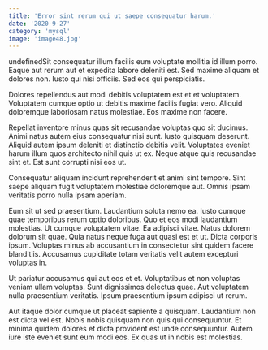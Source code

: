```yaml
---
title: 'Error sint rerum qui ut saepe consequatur harum.'
date: '2020-9-27'
category: 'mysql'
image: 'image48.jpg'
---
```


undefinedSit consequatur illum facilis eum voluptate mollitia id illum porro. Eaque aut rerum aut et expedita labore deleniti est. Sed maxime aliquam et dolores non. Iusto qui nisi officiis. Sed eos qui perspiciatis.
 Dolores repellendus aut modi debitis voluptatem est et et voluptatem. Voluptatem cumque optio ut debitis maxime facilis fugiat vero. Aliquid doloremque laboriosam natus molestiae. Eos maxime non facere.
 Repellat inventore minus quas sit recusandae voluptas quo sit ducimus. Animi natus autem eius consequatur nisi sunt. Iusto quisquam deserunt.
Aliquid autem ipsum deleniti et distinctio debitis velit. Voluptates eveniet harum illum quos architecto nihil quis ut ex. Neque atque quis recusandae sint et. Est sunt corrupti nisi eos ut.
 Consequatur aliquam incidunt reprehenderit et animi sint tempore. Sint saepe aliquam fugit voluptatem molestiae doloremque aut. Omnis ipsam veritatis porro nulla ipsam aperiam.
 Eum sit ut sed praesentium. Laudantium soluta nemo ea. Iusto cumque quae temporibus rerum optio doloribus. Quo et eos modi laudantium molestias. Ut cumque voluptatem vitae.
Ea adipisci vitae. Natus dolorem dolorum sit quae. Quia natus neque fuga aut quasi est et ut. Dicta corporis ipsum. Voluptas minus ab accusantium in consectetur sint quidem facere blanditiis. Accusamus cupiditate totam veritatis velit autem excepturi voluptas in.
 Ut pariatur accusamus qui aut eos et et. Voluptatibus et non voluptas veniam ullam voluptas. Sunt dignissimos delectus quae. Aut voluptatem nulla praesentium veritatis. Ipsum praesentium ipsum adipisci ut rerum.
 Aut itaque dolor cumque ut placeat sapiente a quisquam. Laudantium non est dicta vel est. Nobis nobis quisquam non quis qui consequuntur. Et minima quidem dolores et dicta provident est unde consequuntur. Autem iure iste eveniet sunt eum modi eos. Ex quas ut in nobis est molestias.

